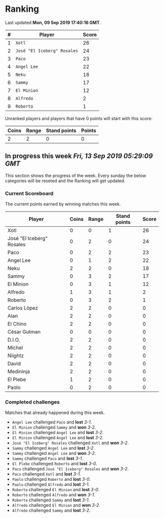 # Ranking

Last updated **Mon, 09 Sep 2019 17:40:16 GMT**.

|#|Player|Score|
|-|------|-----|
|1|`Xotl`|26|
|2|`José "El Iceberg" Rosales`|24|
|3|`Paco`|23|
|4|`Angel Lee`|22|
|5|`Neku`|18|
|6|`Sammy`|17|
|7|`El Minion`|12|
|8|`Alfredo`|2|
|9|`Roberto`|1|

Unranked players and players that have 0 points will start with this score:

|Coins|Range|Stand points|Points|
|-----|-----|------------|------|
|2|2|0|0|

## In progress this week *Fri, 13 Sep 2019 05:29:09 GMT*
This section shows the progress of the week. Every sunday the below categories will be reseted and the Ranking will get updated.

### Current Scoreboard
The current points earned by winning matches this week.

|Player|Coins|Range|Stand points|Score|
|------|-----|-----|------------|-----|
|Xotl|0|0|1|26|
|José "El Iceberg" Rosales|0|2|0|24|
|Paco|0|2|2|23|
|Angel Lee|0|1|2|22|
|Neku|2|2|0|18|
|Sammy|0|3|2|17|
|El Minion|0|3|1|12|
|Alfredo|1|3|1|2|
|Roberto|0|3|2|1|
|Carlos López|2|2|0|0|
|Alan|2|2|0|0|
|El Chino|2|2|0|0|
|César Gutman|0|0|0|0|
|D.I.O.|2|2|0|0|
|Michel|2|2|0|0|
|Niightz|2|2|0|0|
|David|2|2|0|0|
|Medininja|2|2|0|0|
|El Plebe|1|2|0|0|
|Paolo|0|2|0|0|

### Completed challenges
Matches that already happened during this week.

* `Angel Lee` challenged `Paco` and **lost** *3-1*.
* `El Minion` challenged `Sammy` and **won** *3-2*.
* `El Minion` challenged `Angel Lee` and **lost** *3-2*.
* `El Minion` challenged `Angel Lee` and **lost** *3-2*.
* `José "El Iceberg" Rosales` challenged `Xotl` and **won** *3-2*.
* `Sammy` challenged `Angel Lee` and **lost** *3-2*.
* `Sammy` challenged `Angel Lee` and **won** *3-2*.
* `Sammy` challenged `Paco` and **lost** *3-1*.
* `El Plebe` challenged `Roberto` and **lost** *3-0*.
* `Paco` challenged `José "El Iceberg" Rosales` and **won** *3-2*.
* `Paco` challenged `Xotl` and **lost** *3-1*.
* `Paolo` challenged `Roberto` and **lost** *3-0*.
* `Paolo` challenged `Alfredo` and **lost** *3-1*.
* `Roberto` challenged `El Minion` and **lost** *3-0*.
* `Roberto` challenged `Alfredo` and **won** *3-1*.
* `Roberto` challenged `Sammy` and **lost** *3-1*.
* `Alfredo` challenged `El Minion` and **won** *3-2*.
* `Alfredo` challenged `Sammy` and **lost** *3-2*.
